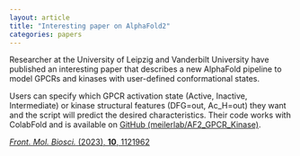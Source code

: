 ```yaml
---
layout: article
title: "Interesting paper on AlphaFold2"
categories: papers
---
```


Researcher at the University of Leipzig and Vanderbilt University have published an interesting paper that describes a new AlphaFold pipeline to model GPCRs and kinases with user-defined conformational states.

Users can specify which GPCR activation state (Active, Inactive, Intermediate) or kinase structural features (DFG=out, Ac_H=out) they want and the script will predict the desired characteristics. Their code works with ColabFold and is available on <a href="https://github.com/meilerlab/AF2_GPCR_Kinase" target="_blank">GitHub (meilerlab/AF2_GPCR_Kinase)</a>.

<a href="/assets/papers/alphafold2-paper.pdf" download><i>Front. Mol. Biosci.</i> (2023), <b>10</b>, 1121962</a>
